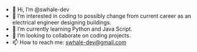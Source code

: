 - 👋 Hi, I’m @swhale-dev
- 👀 I’m interested in coding to possibly change from current career as an electrical engineer designing buildings.
- 🌱 I’m currently learning Python and Java Script.
- 💞️ I’m looking to collaborate on coding projects.
- 📫 How to reach me:  swhale-dev@gmail.com

<!---
swhale-dev/swhale-dev is a ✨ special ✨ repository because its `README.md` (this file) appears on your GitHub profile.
You can click the Preview link to take a look at your changes.
--->
